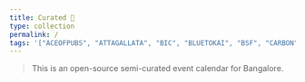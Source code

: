 ```yaml
---
title: Curated 🍉
type: collection
permalink: /
tags: '["ACEOFPUBS", "ATTAGALLATA", "BIC", "BLUETOKAI", "BSF", "CARBON", "CHAMPACA", "CURATED", "COURTYARD", "CREATIVEMORNINGS", "GOETHE", "KOOTA", "MAP", "SISTERSINSWEAT/SESSION", "SOFAR", "SUMUKHA", "TOGETHER", "TROVE", "UNDERLINE", "URBANAUT", "VENN", "WINDMILLS", "TPCC", "THEWHITEBOX", "LAVONNE", "BNGBIRDS", "PAINTBAR"]'
---
```


> This is an open-source semi-curated event calendar for Bangalore.